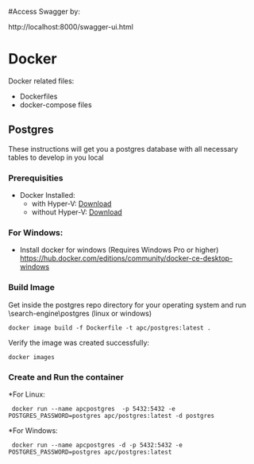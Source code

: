 #Access Swagger by:

http://localhost:8000/swagger-ui.html

# Docker

Docker related files:
* Dockerfiles
* docker-compose files

## Postgres
These instructions will get you a postgres database with all necessary tables to develop in you local

### Prerequisities
* Docker Installed: 
    * with Hyper-V: [Download](https://store.docker.com/editions/community/docker-ce-desktop-windows)
    * without Hyper-V: [Download](https://www.docker.com/products/docker-toolbox)

### For Windows:
* Install docker for windows (Requires Windows Pro or higher) https://hub.docker.com/editions/community/docker-ce-desktop-windows


### Build Image
Get inside the postgres repo directory for your operating system and run
\search-engine\postgres (linux or windows)

```
docker image build -f Dockerfile -t apc/postgres:latest .
```

Verify the image was created successfully:
```
docker images
```

### Create and Run the container
*For Linux:
```
 docker run --name apcpostgres  -p 5432:5432 -e POSTGRES_PASSWORD=postgres apc/postgres:latest -d postgres
```
*For Windows:
```
 docker run --name apcpostgres -d -p 5432:5432 -e POSTGRES_PASSWORD=postgres apc/postgres:latest
```
